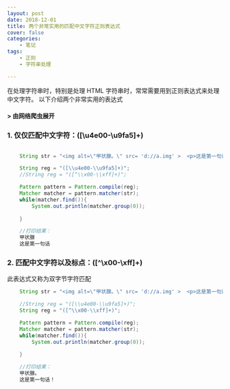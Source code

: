 ```yaml
---
layout: post
date: 2018-12-01
title: 两个非常实用的匹配中文字符正则表达式
cover: false
categories:	
	- 笔记
tags:
	- 正则
	- 字符串处理

---
```





在处理字符串时，特别是处理 HTML 字符串时，常常需要用到正则表达式来处理中文字符。 以下介绍两个非常实用的表达式
<!-- more -->
#### > 由网络爬虫展开

### 1. 仅仅匹配中文字符：([\u4e00-\u9fa5]+)

```JAVA

	String str = "<img alt=\"甲状腺。\" src= 'd://a.img' >  <p>这是第一句话！</p>";

	String reg = "([\\u4e00-\\u9fa5]+)";
	//String reg = "([^\\x00-\\xff]+)";

	Pattern pattern = Pattern.compile(reg);
	Matcher matcher = pattern.matcher(str);
	while(matcher.find()){
		System.out.println(matcher.group(0));
		
	}

	//打印结果：
	甲状腺
	这是第一句话
```

### 2. 匹配中文字符以及标点：([^\x00-\xff]+)
此表达式又称为双字节字符匹配

```JAVA
	String str = "<img alt=\"甲状腺。\" src= 'd://a.img' >  <p>这是第一句话！</p>";

	//String reg = "([\\u4e00-\\u9fa5]+)";
	String reg = "([^\\x00-\\xff]+)";

	Pattern pattern = Pattern.compile(reg);
	Matcher matcher = pattern.matcher(str);
	while(matcher.find()){
		System.out.println(matcher.group(0));
		
	}

	//打印结果：
	甲状腺。
	这是第一句话！
```
	